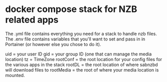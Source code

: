 # docker compose stack for NZB related apps

The .yml file contains everything you need for a stack to handle nzb files.
The .env file contains variables that you'll want to set and pass in in Portainer (or however else you chose to do it).

uid = your user ID
gid = your group ID (one that can manage the media location)
tz = TimeZone
rootConf = the root location for your config files for the various apps in the stack
rootDL = the root location of where sabnzbd will download files to
rootMedia = the root of where your media location is mounted.
